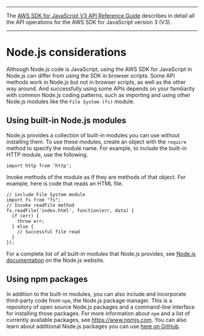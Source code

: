 --------

 The [AWS SDK for JavaScript V3 API Reference Guide](https://docs.aws.amazon.com/AWSJavaScriptSDK/v3/latest/index.html) describes in detail all the API operations for the AWS SDK for JavaScript version 3 \(V3\)\. 

--------

# Node\.js considerations<a name="node-js-considerations"></a>

Although Node\.js code is JavaScript, using the AWS SDK for JavaScript in Node\.js can differ from using the SDK in browser scripts\. Some API methods work in Node\.js but not in browser scripts, as well as the other way around\. And successfully using some APIs depends on your familiarity with common Node\.js coding patterns, such as importing and using other Node\.js modules like the `File System (fs)` module\.

## Using built\-in Node\.js modules<a name="node-common-modules"></a>

Node\.js provides a collection of built\-in modules you can use without installing them\. To use these modules, create an object with the `require` method to specify the module name\. For example, to include the built\-in HTTP module, use the following\.

```
import http from 'http';
```

Invoke methods of the module as if they are methods of that object\. For example, here is code that reads an HTML file\.

```
// include File System module
import fs from "fs"; 
// Invoke readFile method 
fs.readFile('index.html', function(err, data) {
  if (err) {
    throw err;
  } else {
    // Successful file read
  }
});
```

For a complete list of all built\-in modules that Node\.js provides, see [Node\.js documentation](https://nodejs.org/api/modules.html) on the Node\.js website\.

## Using npm packages<a name="node-npm-packages"></a>

In addition to the built\-in modules, you can also include and incorporate third\-party code from `npm`, the Node\.js package manager\. This is a repository of open source Node\.js packages and a command\-line interface for installing those packages\. For more information about `npm` and a list of currently available packages, see [ https://www\.npmjs\.com](https://www.npmjs.com)\. You can also learn about additional Node\.js packages you can use [here on GitHub](https://github.com/sindresorhus/awesome-nodejs)\.
